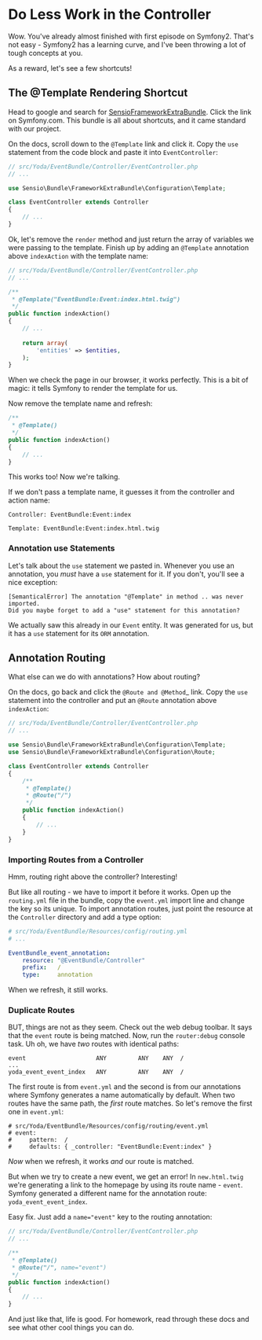 # Do Less Work in the Controller

Wow. You've already almost finished with first episode on Symfony2. That's
not easy - Symfony2 has a learning curve, and I've been throwing a lot of
tough concepts at you.

As a reward, let's see a few shortcuts!

## The @Template Rendering Shortcut

Head to google and search for [SensioFrameworkExtraBundle][SensioFrameworkExtraBundle]. Click the link
on Symfony.com. This bundle is all about shortcuts, and it came standard
with our project.

On the docs, scroll down to the `@Template` link and click it. Copy the
`use` statement from the code block and paste it into `EventController`:

```php
// src/Yoda/EventBundle/Controller/EventController.php
// ...

use Sensio\Bundle\FrameworkExtraBundle\Configuration\Template;

class EventController extends Controller
{
    // ...
}
```

Ok, let's remove the `render` method and just return the array of variables
we were passing to the template. Finish up by adding an `@Template` annotation
above `indexAction` with the template name:

```php
// src/Yoda/EventBundle/Controller/EventController.php
// ...

/**
 * @Template("EventBundle:Event:index.html.twig")
 */
public function indexAction()
{
    // ...
    
    return array(
        'entities' => $entities,
    );
}
```

When we check the page in our browser, it works perfectly. This is a bit
of magic: it tells Symfony to render the template for us.

Now remove the template name and refresh:

```php
/**
 * @Template()
 */
public function indexAction()
{
    // ...
}
```

This works too! Now we're talking.

If we don't pass a template name, it guesses it from the controller and action
name:

    Controller: EventBundle:Event:index

    Template: EventBundle:Event:index.html.twig

### Annotation use Statements

Let's talk about the `use` statement we pasted in. Whenever you use an
annotation, you *must* have a `use` statement for it. If you don't, you'll
see a nice exception:

    [SemanticalError] The annotation "@Template" in method .. was never imported.
    Did you maybe forget to add a "use" statement for this annotation?

We actually saw this already in our `Event` entity. It was generated for
us, but it has a `use` statement for its `ORM` annotation.

## Annotation Routing

What else can we do with annotations? How about routing?

On the docs, go back and click the `@Route and @Method`_ link. Copy the `use`
statement into the controller and put an `@Route` annotation above `indexAction`:

```php
// src/Yoda/EventBundle/Controller/EventController.php
// ...

use Sensio\Bundle\FrameworkExtraBundle\Configuration\Template;
use Sensio\Bundle\FrameworkExtraBundle\Configuration\Route;

class EventController extends Controller
{
    /**
     * @Template()
     * @Route("/")
     */
    public function indexAction()
    {
        // ...
    }
}
```

### Importing Routes from a Controller

Hmm, routing right above the controller? Interesting!

But like all routing - we have to import it before it works. Open up the
`routing.yml` file in the bundle, copy the `event.yml` import line and
change the key so its unique. To import annotation routes, just point the
resource at the `Controller` directory and add a type option:

```yaml
# src/Yoda/EventBundle/Resources/config/routing.yml
# ...

EventBundle_event_annotation:
    resource: "@EventBundle/Controller"
    prefix:   /
    type:     annotation
```

When we refresh, it still works.

### Duplicate Routes

BUT, things are not as they seem. Check out the web debug toolbar. It says
that the `event` route is being matched. Now, run the `router:debug`
console task. Uh oh, we have *two* routes with identical paths:

    event                    ANY         ANY    ANY  /
    ...
    yoda_event_event_index   ANY         ANY    ANY  /

The first route is from `event.yml` and the second is from our annotations
where Symfony generates a name automatically by default. When two routes
have the same path, the *first* route matches. So let's remove the first
one in `event.yml`:

    # src/Yoda/EventBundle/Resources/config/routing/event.yml
    # event:
    #     pattern:  /
    #     defaults: { _controller: "EventBundle:Event:index" }

*Now* when we refresh, it works *and* our route is matched.

But when we try to create a new event, we get an error! In `new.html.twig`
we're generating a link to the homepage by using its route name - `event`.
Symfony generated a different name for the annotation route: `yoda_event_event_index`.

Easy fix. Just add a `name="event"` key to the routing annotation:

```php
// src/Yoda/EventBundle/Controller/EventController.php
// ...

/**
 * @Template()
 * @Route("/", name="event")
 */
public function indexAction()
{
    // ...
}
```

And just like that, life is good. For homework, read through these docs and
see what other cool things you can do.

[SensioFrameworkExtraBundle]: http://symfony.com/doc/current/bundles/SensioFrameworkExtraBundle/index.html
[@Route and @Method]: http://symfony.com/doc/current/bundles/SensioFrameworkExtraBundle/annotations/routing.html
